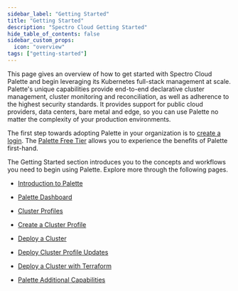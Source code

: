 ```yaml
---
sidebar_label: "Getting Started"
title: "Getting Started"
description: "Spectro Cloud Getting Started"
hide_table_of_contents: false
sidebar_custom_props:
  icon: "overview"
tags: ["getting-started"]
---
```


This page gives an overview of how to get started with Spectro Cloud Palette and begin leveraging its Kubernetes
full-stack management at scale. Palette's unique capabilities provide end-to-end declarative cluster management, cluster
monitoring and reconciliation, as well as adherence to the highest security standards. It provides support for public
cloud providers, data centers, bare metal and edge, so you can use Palette no matter the complexity of your production
environments.

The first step towards adopting Palette in your organization is to
[create a login](https://www.spectrocloud.com/get-started). The
[Palette Free Tier](https://www.spectrocloud.com/free-tier) allows you to experience the benefits of Palette first-hand.

The Getting Started section introduces you to the concepts and workflows you need to begin using Palette. Explore more
through the following pages.

- [Introduction to Palette](./introduction.md)

- [Palette Dashboard](./dashboard.md)

- [Cluster Profiles](./cluster-profiles.md)

- [Create a Cluster Profile](./create-cluster-profile.md)

- [Deploy a Cluster](./deploy-k8s-cluster.md)

- [Deploy Cluster Profile Updates](./update-k8s-cluster.md)

- [Deploy a Cluster with Terraform](./terraform.md)

- [Palette Additional Capabilities](./additional-capabilities.md)
